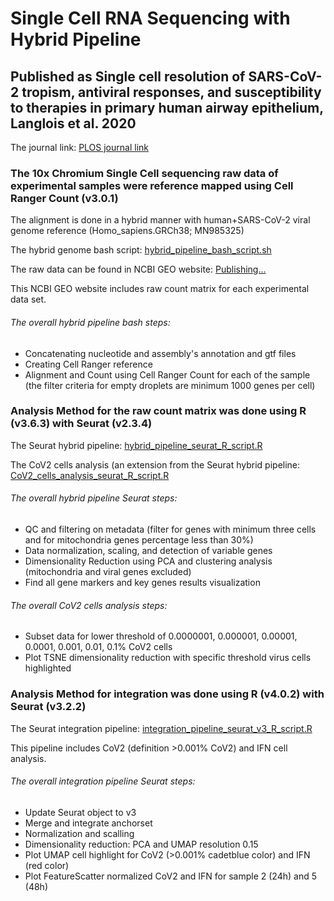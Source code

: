 # Single Cell RNA Sequencing with Hybrid Pipeline
## Published as Single cell resolution of SARS-CoV-2 tropism, antiviral responses, and susceptibility to therapies in primary human airway epithelium, Langlois et al. 2020
The journal link: <a class="link-gray" href="https://journals.plos.org/plospathogens/article?id=10.1371/journal.ppat.1009292">PLOS journal link</a>

### The 10x Chromium Single Cell sequencing raw data of experimental samples were reference mapped using Cell Ranger Count (v3.0.1)
The alignment is done in a hybrid manner with human+SARS-CoV-2 viral genome reference (Homo_sapiens.GRCh38; MN985325)

The hybrid genome bash script: <a class="link-gray" href="https://github.com/heznanda/scrnaseq-hybrid-cov2/blob/master/hybrid_pipeline_bash_script.sh">hybrid_pipeline_bash_script.sh</a>

The raw data can be found in NCBI GEO website: <a class="link-gray" href="#">Publishing...</a>

This NCBI GEO website includes raw count matrix for each experimental data set.

###### The overall hybrid pipeline bash steps:
* Concatenating nucleotide and assembly's annotation and gtf files
* Creating Cell Ranger reference
* Alignment and Count using Cell Ranger Count for each of the sample (the filter criteria for empty droplets are minimum 1000 genes per cell)

### Analysis Method for the raw count matrix was done using R (v3.6.3) with Seurat (v2.3.4)

The Seurat hybrid pipeline: <a class="link-gray" href="https://github.com/heznanda/scrnaseq-hybrid-cov2/blob/master/hybrid_pipeline_seurat_R_script.R">hybrid_pipeline_seurat_R_script.R</a>

The CoV2 cells analysis (an extension from the Seurat hybrid pipeline: <a class="link-gray" href="https://github.com/heznanda/scrnaseq-hybrid-cov2/blob/master/CoV2_cells_analysis_seurat_R_script.R">CoV2_cells_analysis_seurat_R_script.R</a>

###### The overall hybrid pipeline Seurat steps:
* QC and filtering on metadata (filter for genes with minimum three cells and for mitochondria genes percentage less than 30%)
* Data normalization, scaling, and detection of variable genes
* Dimensionality Reduction using PCA and clustering analysis (mitochondria and viral genes excluded)
* Find all gene markers and key genes results visualization

###### The overall CoV2 cells analysis steps:
* Subset data for lower threshold of 0.0000001, 0.000001, 0.00001, 0.0001, 0.001, 0.01, 0.1% CoV2 cells
* Plot TSNE dimensionality reduction with specific threshold virus cells highlighted

### Analysis Method for integration was done using R (v4.0.2) with Seurat (v3.2.2)

The Seurat integration pipeline: <a class="link-gray" href="https://github.com/heznanda/scrnaseq-hybrid-cov2/blob/master/integration_pipeline_seurat_v3_R_script.R">integration_pipeline_seurat_v3_R_script.R</a>

This pipeline includes CoV2 (definition >0.001% CoV2) and IFN cell analysis.

###### The overall integration pipeline Seurat steps:
* Update Seurat object to v3
* Merge and integrate anchorset
* Normalization and scalling
* Dimensionality reduction: PCA and UMAP resolution 0.15
* Plot UMAP cell highlight for CoV2 (>0.001% cadetblue color) and IFN (red color)
* Plot FeatureScatter normalized CoV2 and IFN for sample 2 (24h) and 5 (48h)
